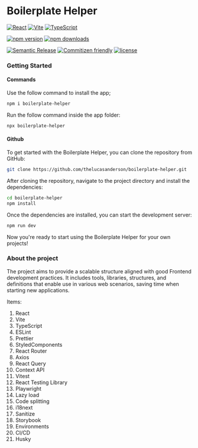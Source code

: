 # Boilerplate Helper

[![React](https://img.shields.io/badge/React-20232A?style=for-the-badge&logo=react&logoColor=61DAFB)](https://reactjs.org/)
[![Vite](https://img.shields.io/badge/Vite-B73BFE?style=for-the-badge&logo=vite&logoColor=FFD62E)](https://vitejs.dev/)
[![TypeScript](https://img.shields.io/badge/TypeScript-007ACC?style=for-the-badge&logo=typescript&logoColor=white)](https://www.typescriptlang.org/)


[![npm version](https://img.shields.io/npm/v/boilerplate-helper.svg?style=flat-square)](https://www.npmjs.com/package/boilerplate-helper)
[![npm downloads](https://img.shields.io/npm/dm/boilerplate-helper.svg?style=flat-square)](https://www.npmjs.com/package/boilerplate-helper)

[![Semantic Release](https://img.shields.io/badge/%20%20%F0%9F%93%A6%F0%9F%9A%80-semantic--release-e10079.svg?style=flat-square)]()
[![Commitizen friendly](https://img.shields.io/badge/commitizen-friendly-brightgreen.svg)](http://commitizen.github.io/cz-cli/)
[![license](https://img.shields.io/badge/License-MIT-blue.svg)](https://github.com/thelucasanderson/boilerplate-helper/blob/main/LICENSE)


### Getting Started

#### Commands

Use the follow command to install the app;
```bash
npm i boilerplate-helper
```

Run the follow command inside the app folder:
```bash
npx boilerplate-helper
```

#### Github

To get started with the Boilerplate Helper, you can clone the repository from GitHub:

```bash
git clone https://github.com/thelucasanderson/boilerplate-helper.git
```

After cloning the repository, navigate to the project directory and install the dependencies:

```bash
cd boilerplate-helper
npm install
```

Once the dependencies are installed, you can start the development server:

```bash
npm run dev
```

Now you're ready to start using the Boilerplate Helper for your own projects!


### About the project
The project aims to provide a scalable structure aligned with good Frontend development practices. It includes tools, libraries, structures, and definitions that enable use in various web scenarios, saving time when starting new applications.

Items: 

1. React
2. Vite
3. TypeScript
4. ESLint
5. Prettier
6. StyledComponents
7. React Router
8. Axios
9. React Query
10. Context API
11. Vitest
12. React Testing Library
13. Playwright
14. Lazy load
15. Code splitting
16. i18next
17. Sanitize
18. Storybook
19. Environments
20. CI/CD
21. Husky